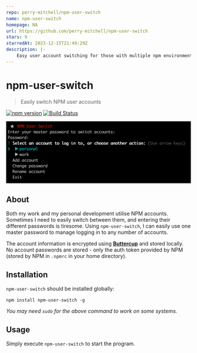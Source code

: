 ```yaml
---
repo: perry-mitchell/npm-user-switch
name: npm-user-switch
homepage: NA
url: https://github.com/perry-mitchell/npm-user-switch
stars: 9
starredAt: 2023-12-15T21:49:29Z
description: |-
    Easy user account switching for those with multiple npm environments
---
```


# npm-user-switch

> Easily switch NPM user accounts

[![npm version](https://badge.fury.io/js/npm-user-switch.svg)](https://www.npmjs.com/package/npm-user-switch) [![Build Status](https://travis-ci.org/perry-mitchell/npm-user-switch.svg?branch=master)](https://travis-ci.org/perry-mitchell/npm-user-switch)

![npm-user-switch menu](https://raw.githubusercontent.com/perry-mitchell/npm-user-switch/master/screenshot.jpg)

## About
Both my work and my personal development utilise NPM accounts. Sometimes I need to easily switch between them, and entering their different passwords is tiresome. Using `npm-user-switch`, I can easily use one master password to manage logging in to any number of accounts.

The account information is encrypted using [**Buttercup**](https://buttercup.pw) and stored locally. No account passwords are stored - only the auth token provided by NPM (stored by NPM in `.npmrc` in your home directory).

## Installation
`npm-user-switch` should be installed globally:

```shell
npm install npm-user-switch -g
```

_You may need `sudo` for the above command to work on some systems._

## Usage
Simply execute `npm-user-switch` to start the program.

